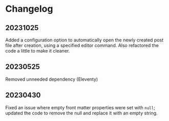 # Changelog

## 20231025

Added a configuration option to automatically open the newly created post file after creation, using a specified editor command. Also refactored the code a little to make it cleaner.

## 20230525

Removed unneeded dependency (Eleventy)

## 20230430

Fixed an issue where empty front matter properties were set with `null`; updated the code to remove the null and replace it with an empty string.
